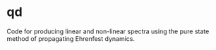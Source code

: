 # qd

Code for producing linear and non-linear spectra using the pure state method of propagating Ehrenfest dynamics.
